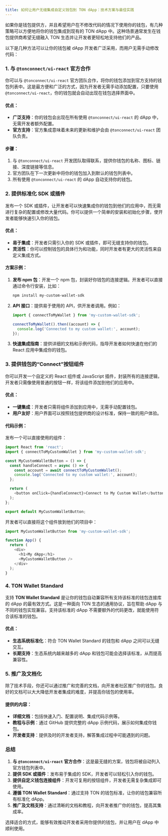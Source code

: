 ```yaml
---
title: 如何让用户无缝集成自定义钱包到 TON dApp：技术方案与最佳实践
---
```


如果你是钱包提供方，并且希望用户在不修改代码的情况下使用你的钱包，有几种策略可以方便地将你的钱包集成到现有的 TON dApp 中。这种场景通常发生在钱包提供商希望无缝融入 TON 生态并让开发者更轻松地支持他们的产品。

以下是几种方法可以让你的钱包被 dApp 开发者广泛采用，而用户无需手动修改代码：

### 1. **与 `@tonconnect/ui-react` 官方合作**
你可以与 `@tonconnect/ui-react` 官方团队合作，将你的钱包添加到官方支持的钱包列表中。这是最方便和广泛的方式，因为开发者无需手动添加配置，只要使用 `@tonconnect/ui-react`，你的钱包就会自动出现在钱包选择界面中。

#### 优点：
- **广泛支持**：你的钱包会出现在所有使用 `@tonconnect/ui-react` 的 dApp 中，无需开发者额外配置。
- **官方支持**：官方集成意味着未来的更新和维护会由 `@tonconnect/ui-react` 团队负责。

#### 步骤：
1. 与 `@tonconnect/ui-react` 开发团队取得联系，提供你钱包的名称、图标、链接、深度链接等信息。
2. 官方团队在下一次更新中将你的钱包加入到默认的钱包列表中。
3. 所有使用 `@tonconnect/ui-react` 的 dApp 自动支持你的钱包。

### 2. **提供标准化 SDK 或插件**
发布一个 SDK 或插件，让开发者可以快速集成你的钱包到他们的应用中，而无需进行复杂的配置或修改大量代码。你可以提供一个简单的安装和初始化步骤，使开发者能够快速引入你的钱包。

#### 优点：
- **易于集成**：开发者只需引入你的 SDK 或插件，即可无缝支持你的钱包。
- **灵活性**：你可以控制钱包的具体行为和功能，同时开发者有更大的灵活性来自定义集成方式。

#### 方案示例：
1. **发布 npm 包**：开发一个 npm 包，封装好你钱包的连接逻辑。开发者可以直接通过命令行安装，比如：
   ```bash
   npm install my-custom-wallet-sdk
   ```
   
2. **API 接口**：提供易于使用的 API，供开发者调用。例如：
   ```javascript
   import { connectToMyWallet } from 'my-custom-wallet-sdk';

   connectToMyWallet().then((account) => {
     console.log('Connected to my custom wallet:', account);
   });
   ```

3. **快速集成指南**：提供详细的文档和示例代码，指导开发者如何快速在他们的 React 应用中集成你的钱包。

### 3. **提供钱包的“Connect”按钮组件**
你可以开发一个自定义的 React 组件或 JavaScript 插件，封装所有的连接逻辑，开发者只需像使用普通的按钮一样，将该组件添加到他们的应用中。

#### 优点：
- **一键集成**：开发者只需将组件添加到应用中，无需手动配置钱包。
- **用户友好**：用户界面可以按照钱包提供商的设计标准，保持一致的用户体验。

#### 代码示例：
发布一个可以直接使用的组件：
```javascript
import React from 'react';
import { connectToMyCustomWallet } from 'my-custom-wallet-sdk';

const MyCustomWalletButton = () => {
  const handleConnect = async () => {
    const account = await connectToMyCustomWallet();
    console.log('Connected to my custom wallet:', account);
  };

  return (
    <button onClick={handleConnect}>Connect to My Custom Wallet</button>
  );
};

export default MyCustomWalletButton;
```

开发者可以直接将这个组件放到他们的项目中：
```javascript
import MyCustomWalletButton from 'my-custom-wallet-sdk';

function App() {
  return (
    <div>
      <h1>My dApp</h1>
      <MyCustomWalletButton />
    </div>
  );
}
```

### 4. **TON Wallet Standard**
支持 **TON Wallet Standard** 是让你的钱包自动兼容所有支持该标准的钱包连接库的 dApp 的最有效方式。这是一种面向 TON 生态的通用协议，旨在帮助 dApp 与不同的钱包实现兼容。支持该标准的 dApp 不需要额外的代码更改，就能使用符合该标准的钱包。

#### 优点：
- **生态系统标准化**：符合 TON Wallet Standard 的钱包和 dApp 之间可以无缝交互。
- **长期支持**：生态系统内越来越多的 dApp 和钱包可能会选择该标准，从而提高兼容性。

### 5. **推广及文档化**
除了技术手段，你还可以通过推广和完善的文档，向开发者社区推广你的钱包。良好的文档可以大大降低开发者集成的难度，并提高你钱包的使用率。

#### 提供的内容：
- **详细文档**：包括快速入门、配置说明、集成代码示例等。
- **教程与示例**：通过 GitHub 提供完整的 dApp 示例代码，展示如何集成你钱包。
- **开发者支持**：提供及时的开发者支持，解答集成过程中可能遇到的问题。

### 总结

1. **与 `@tonconnect/ui-react` 官方合作**：这是最无缝的方案，钱包将被自动列入官方钱包列表中。
2. **提供 SDK 或插件**：发布易于集成的 SDK，开发者可以轻松引入你的钱包。
3. **提供自定义钱包连接组件**：开发可复用的按钮组件，开发者无需复杂集成即可使用。
4. **遵循 TON Wallet Standard**：通过支持 TON 的钱包标准，让你的钱包兼容所有标准化 dApp。
5. **推广及文档支持**：通过清晰的文档和教程，向开发者推广你的钱包，提高其集成率。

选择适合的方式，能够有效推动开发者采用你提供的钱包，并让用户在 dApp 中顺利使用。